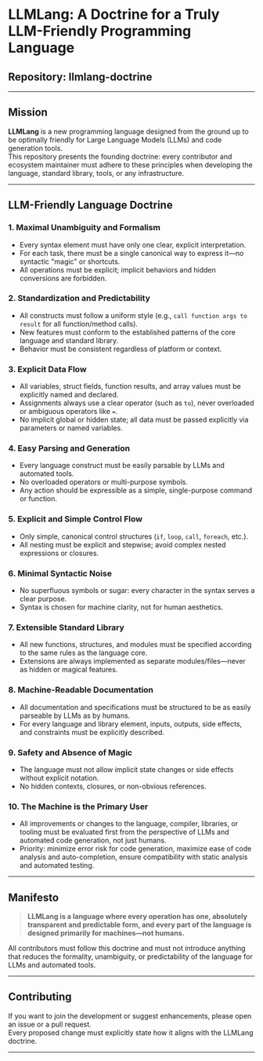 # LLMLang: A Doctrine for a Truly LLM-Friendly Programming Language

## Repository: **llmlang-doctrine**

---

## Mission

**LLMLang** is a new programming language designed from the ground up to be optimally friendly for Large Language Models (LLMs) and code generation tools.  
This repository presents the founding doctrine: every contributor and ecosystem maintainer must adhere to these principles when developing the language, standard library, tools, or any infrastructure.

---

## LLM-Friendly Language Doctrine

### 1. Maximal Unambiguity and Formalism

- Every syntax element must have only one clear, explicit interpretation.
- For each task, there must be a single canonical way to express it—no syntactic "magic" or shortcuts.
- All operations must be explicit; implicit behaviors and hidden conversions are forbidden.

### 2. Standardization and Predictability

- All constructs must follow a uniform style (e.g., `call function args to result` for all function/method calls).
- New features must conform to the established patterns of the core language and standard library.
- Behavior must be consistent regardless of platform or context.

### 3. Explicit Data Flow

- All variables, struct fields, function results, and array values must be explicitly named and declared.
- Assignments always use a clear operator (such as `to`), never overloaded or ambiguous operators like `=`.
- No implicit global or hidden state; all data must be passed explicitly via parameters or named variables.

### 4. Easy Parsing and Generation

- Every language construct must be easily parsable by LLMs and automated tools.
- No overloaded operators or multi-purpose symbols.
- Any action should be expressible as a simple, single-purpose command or function.

### 5. Explicit and Simple Control Flow

- Only simple, canonical control structures (`if`, `loop`, `call`, `foreach`, etc.).
- All nesting must be explicit and stepwise; avoid complex nested expressions or closures.

### 6. Minimal Syntactic Noise

- No superfluous symbols or sugar: every character in the syntax serves a clear purpose.
- Syntax is chosen for machine clarity, not for human aesthetics.

### 7. Extensible Standard Library

- All new functions, structures, and modules must be specified according to the same rules as the language core.
- Extensions are always implemented as separate modules/files—never as hidden or magical features.

### 8. Machine-Readable Documentation

- All documentation and specifications must be structured to be as easily parseable by LLMs as by humans.
- For every language and library element, inputs, outputs, side effects, and constraints must be explicitly described.

### 9. Safety and Absence of Magic

- The language must not allow implicit state changes or side effects without explicit notation.
- No hidden contexts, closures, or non-obvious references.

### 10. The Machine is the Primary User

- All improvements or changes to the language, compiler, libraries, or tooling must be evaluated first from the perspective of LLMs and automated code generation, not just humans.
- Priority: minimize error risk for code generation, maximize ease of code analysis and auto-completion, ensure compatibility with static analysis and automated testing.

---

## Manifesto

> **LLMLang is a language where every operation has one, absolutely transparent and predictable form, and every part of the language is designed primarily for machines—not humans.**

All contributors must follow this doctrine and must not introduce anything that reduces the formality, unambiguity, or predictability of the language for LLMs and automated tools.

---

## Contributing

If you want to join the development or suggest enhancements, please open an issue or a pull request.  
Every proposed change must explicitly state how it aligns with the LLMLang doctrine.

---
